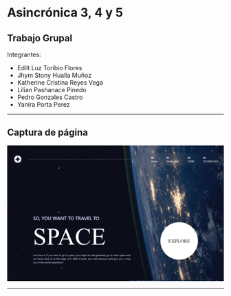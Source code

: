 # Asincrónica 3, 4 y 5 
## Trabajo Grupal
Integrantes:
- Edilt Luz Toribio Flores
- Jhym Stony Hualla Muñoz
- Katherine Cristina Reyes Vega
- Lilian Pashanace Pinedo
- Pedro Gonzales Castro
- Yanira Porta Perez

* * *
## Captura de página
![iNICIO](https://github.com/Gyvoem/Asincronica3-4y5/blob/main/src/assets/captura.png)

* * *
